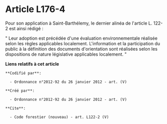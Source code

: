 # Article L176-4

Pour son application à Saint-Barthélemy, le dernier alinéa de l'article L. 122-2 est ainsi rédigé : 

" Leur adoption est précédée d'une évaluation environnementale réalisée selon les règles applicables localement.
L'information et la participation du public à la définition des documents d'orientation sont réalisées selon les dispositions
de nature législative applicables localement. "

**Liens relatifs à cet article**

	**Codifié par**:

	  - Ordonnance n°2012-92 du 26 janvier 2012 - art. (V)

	**Créé par**:

	  - Ordonnance n°2012-92 du 26 janvier 2012 - art. (V)

	**Cite**:

	  - Code forestier (nouveau) - art. L122-2 (V)
